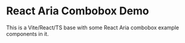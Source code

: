 # React Aria Combobox Demo

This is a Vite/React/TS base with some React Aria combobox example components in it.
